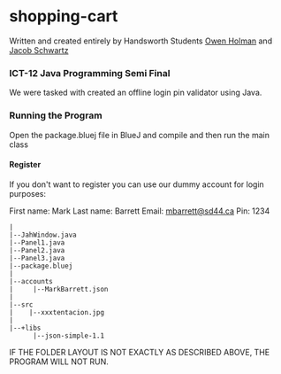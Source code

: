 # shopping-cart

Written and created entirely by Handsworth Students [Owen Holman](https://owenholman.com) and [Jacob Schwartz](https://jacob-schwartz.com)

### ICT-12 Java Programming Semi Final

We were tasked with created an offline login pin validator using Java.

### Running the Program
Open the package.bluej file in BlueJ and compile and then run the main class

#### Register

If you don't want to register you can use our dummy account for login purposes:

First name: Mark
Last name: Barrett
Email: mbarrett@sd44.ca
Pin: 1234

```
|
|--JahWindow.java
|--Panel1.java
|--Panel2.java
|--Panel3.java
|--package.bluej
|
|--accounts
|     |--MarkBarrett.json
|
|--src
|    |--xxxtentacion.jpg
|
|--+libs
      |--json-simple-1.1
```

IF THE FOLDER LAYOUT IS NOT EXACTLY AS DESCRIBED ABOVE, THE PROGRAM WILL NOT RUN.